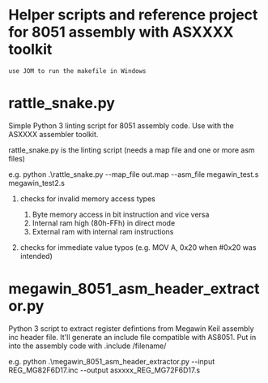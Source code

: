 # Helper scripts and reference project for 8051 assembly with ASXXXX toolkit
	use JOM to run the makefile in Windows

# rattle_snake.py
Simple Python 3 linting script for 8051 assembly code. Use with the ASXXXX assembler toolkit.

rattle_snake.py is the linting script (needs a map file and one or more asm files)

e.g.  python .\rattle_snake.py --map_file out.map --asm_file megawin_test.s megawin_test2.s

1. checks for invalid memory access types
	1. Byte memory access in bit instruction and vice versa
	2. Internal ram high (80h-FFh) in direct mode
	3. External ram with internal ram instructions

2. checks for immediate value typos (e.g. MOV A, 0x20 when #0x20 was intended)

# megawin_8051_asm_header_extractor.py
Python 3 script to extract register defintions from Megawin Keil assembly inc header file. It'll generate an include file compatible with AS8051. Put in into the assembly code with .include /filename/

e.g. python .\megawin_8051_asm_header_extractor.py --input REG_MG82F6D17.inc --output asxxxx_REG_MG72F6D17.s